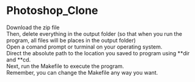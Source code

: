 # Photoshop_Clone
Download the zip file <br>
Then, delete everything in the output folder (so that when you run the program, all files will be places in the output folder) <br>
Open a comand prompt or turminal on your operating system. <br>
Direct the absolute path to the location you saved to program using **dir and **cd. <br>
Next, run the Makefile to execute the program. <br>
Remember, you can change the Makefile any way you want. <br>

